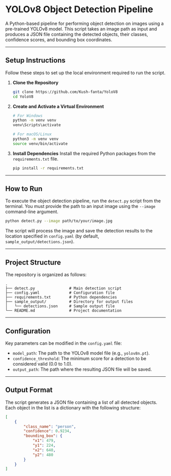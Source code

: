 # YOLOv8 Object Detection Pipeline

A Python-based pipeline for performing object detection on images using a pre-trained YOLOv8 model. This script takes an image path as input and produces a JSON file containing the detected objects, their classes, confidence scores, and bounding box coordinates.

---

## Setup Instructions

Follow these steps to set up the local environment required to run the script.

1.  **Clone the Repository**
    ```bash
    git clone https://github.com/Kush-fanta/YoloV8
    cd YoloV8
    ```

2.  **Create and Activate a Virtual Environment**
    ```bash
    # For Windows
    python -m venv venv
    venv\Scripts\activate

    # For macOS/Linux
    python3 -m venv venv
    source venv/bin/activate
    ```

3.  **Install Dependencies**
    Install the required Python packages from the `requirements.txt` file.
    ```bash
    pip install -r requirements.txt
    ```

---

## How to Run

To execute the object detection pipeline, run the `detect.py` script from the terminal. You must provide the path to an input image using the `--image` command-line argument.

```bash
python detect.py --image path/to/your/image.jpg
````

The script will process the image and save the detection results to the location specified in `config.yaml` (by default, `sample_output/detections.json`).

-----

## Project Structure

The repository is organized as follows:

```
.
├── detect.py               # Main detection script
├── config.yaml             # Configuration file
├── requirements.txt        # Python dependencies
├── sample_output/          # Directory for output files
│   └── detections.json     # Sample output file
└── README.md               # Project documentation
```

-----

## Configuration

Key parameters can be modified in the `config.yaml` file:

  - `model_path`: The path to the YOLOv8 model file (e.g., `yolov8n.pt`).
  - `confidence_threshold`: The minimum score for a detection to be considered valid (0.0 to 1.0).
  - `output_path`: The path where the resulting JSON file will be saved.

-----

## Output Format

The script generates a JSON file containing a list of all detected objects. Each object in the list is a dictionary with the following structure:

```json
[
    {
        "class_name": "person",
        "confidence": 0.9234,
        "bounding_box": {
            "x1": 479,
            "y1": 224,
            "x2": 640,
            "y2": 480
        }
    }
]
```

